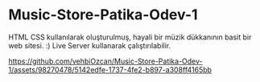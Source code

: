 # Music-Store-Patika-Odev-1
HTML CSS kullanılarak oluşturulmuş, hayali bir müzik dükkanının basit bir web sitesi. :)
Live Server kullanarak çalıştırılabilir.

https://github.com/vehbiOzcan/Music-Store-Patika-Odev-1/assets/98270478/5142edfe-1737-4fe2-b897-a308ff4165bb

